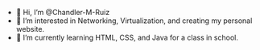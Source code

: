 - 👋 Hi, I’m @Chandler-M-Ruiz
- 👀 I’m interested in Networking, Virtualization, and  creating my personal website.
- 🌱 I’m currently learning HTML, CSS, and Java for a class in school.

